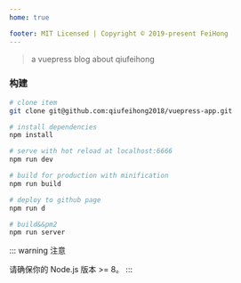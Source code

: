 ```yaml
---
home: true

footer: MIT Licensed | Copyright © 2019-present FeiHong
---
```


<template>
    <el-carousel type="card" height="200px" :interval=1000>
        <el-carousel-item v-for="(item,key) in arrPng" :key="key">
         <a :href='item.docLink'><img :src="item.pngLink"/></a>
        </el-carousel-item>
    </el-carousel>
</template>

<script>
    export default {
        data() {
            return {
                arrPng: [
                    {
                        pngLink:'http://images.qiufeihong.top/mocha.png',
                        docLink:'https://www.qiufeihong.top/technical-summary/mocha/'
                    },
                    {
                        pngLink:'http://images.qiufeihong.top/gitlab.png',
                        docLink:'https://www.qiufeihong.top/technical-summary/gitlab/'
                    },{
                        pngLink:'http://images.qiufeihong.top/jk.jpeg',
                        docLink:'https://www.qiufeihong.top/technical-summary/jenkins/'
                    },{
                        pngLink:'http://images.qiufeihong.top/vuepress2.png',
                        docLink:'https://www.qiufeihong.top/technical-summary/vuepress/'
                    },{
                        pngLink:'http://images.qiufeihong.top/apidoc6.jpg',
                        docLink:'https://www.qiufeihong.top/technical-summary/apiDoc/'
                    },{
                        pngLink:'http://images.qiufeihong.top/nginx-ssl-https.jpg',
                        docLink:'https://www.qiufeihong.top/technical-summary/nginx-ssl-https/'
                    }
                ]
            }
        }
    }
</script>

<style>
    .el-carousel__item h3 {
        color: #475669;
        font-size: 14px;
        opacity: 0.75;
        line-height: 200px;
        margin: 0;
    }

    .el-carousel__item:nth-child(2n) {
        background-color: #99a9bf;
    }

    .el-carousel__item:nth-child(2n+1) {
        background-color: #d3dce6;
    }
</style>

> a vuepress blog about qiufeihong

### 构建
```bash
# clone item
git clone git@github.com:qiufeihong2018/vuepress-app.git

# install dependencies
npm install 

# serve with hot reload at localhost:6666
npm run dev

# build for production with minification
npm run build

# deploy to github page
npm run d

# build&&pm2
npm run server
```

::: warning 注意

请确保你的 Node.js 版本 >= 8。
:::
